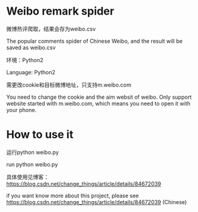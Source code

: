 # Weibo remark spider

微博热评爬取，结果会存为weibo.csv

The popular comments spider of Chinese Weibo, and the result will be saved as weibo.csv 

环境：Python2

Language: Python2

需更改cookie和目标微博地址，只支持m.weibo.com

You need to change the cookie and the aim websit of weibo. Only support website started with m.weibo.com, which means you need to open it with your phone.

# How to use it

运行python weibo.py

run python weibo.py

具体使用见博客：https://blog.csdn.net/change_things/article/details/84672039

if you want know more about this project, please see https://blog.csdn.net/change_things/article/details/84672039 (Chinese)
